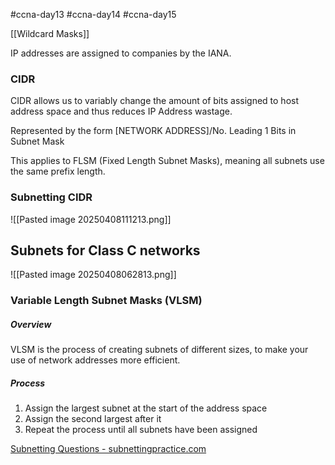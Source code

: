 #ccna-day13 #ccna-day14 #ccna-day15


[[Wildcard Masks]]

IP addresses are assigned to companies by the IANA.

### CIDR
CIDR allows us to variably change the amount of bits assigned to host address space and thus reduces IP Address wastage. 

Represented by the form \[NETWORK ADDRESS\]/No. Leading 1 Bits in Subnet Mask

This applies to FLSM (Fixed Length Subnet Masks), meaning all subnets use the same prefix length.
### Subnetting CIDR
![[Pasted image 20250408111213.png]]

## Subnets for Class C networks
![[Pasted image 20250408062813.png]]

### Variable Length Subnet Masks (VLSM)
##### Overview
 VLSM is the process of creating subnets of different sizes, to make your use of network addresses more efficient.

##### Process
1. Assign the largest subnet at the start of the address space
2. Assign the second largest after it
3. Repeat the process until all subnets have been assigned

[Subnetting Questions - subnettingpractice.com](https://subnettingpractice.com/)